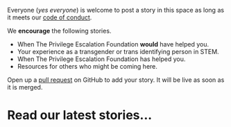 Everyone (_yes everyone_) is welcome to post a story in this space as long as it meets our [code of conduct](/contribute).

We **encourage** the following stories.

 - When The Privilege Escalation Foundation **would** have helped you.
 - Your experience as a transgender or trans identifying person in STEM.
 - When The Privilege Escalation Foundation has helped you.
 - Resources for others who might be coming here.

Open up a [pull request](https://github.com/privilegeescalation/.org/tree/main/content/stories) on GitHub to add your story. It will be live as soon as it is merged.

# Read our latest stories...